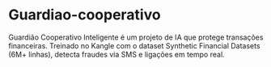 # Guardiao-cooperativo
Guardião Cooperativo Inteligente é um projeto de IA que protege transações financeiras. Treinado no Kangle com o dataset Synthetic Financial Datasets (6M+ linhas), detecta fraudes via SMS e ligações em tempo real.
